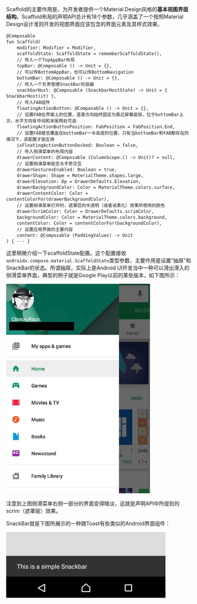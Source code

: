 Scaffold的主要作用是，为开发者提供一个Material Design风格的**基本视图界面结构**。Scaffold布局的声明API总计有18个参数，几乎涵盖了一个按照Material Design设计准则开发的视图界面应该包含的界面元素及其样式效果。

```
@Composable
fun Scaffold(
    modifier: Modifier = Modifier,
    scaffoldState: ScaffoldState = rememberScaffoldState(),
    // 传入一个TopAppBar布局
    topBar: @Composable () -> Unit = {},
    // 可以传BottomAppBar，也可以传BottomNavigation
    bottomBar: @Composable () -> Unit = {},
    // 传入一个负责管理SnackBar的容器
    snackbarHost: @Composable (SnackbarHostState) -> Unit = { SnackbarHost(it) },
    // 传入FAB组件
    floatingActionButton: @Composable () -> Unit = {},
    // 设置FAB在界面上的位置，竖直方向始终固定为靠近屏幕底部，位于bottomBar上方，水平方向有中间和末尾两处可选
    floatingActionButtonPosition: FabPosition = FabPosition.End,
    // 设置FAB是否覆盖在bottomBar一半高度的位置，只有当bottomBar和FAB都存在的情况下，该配置才能生效
    isFloatingActionButtonDocked: Boolean = false,
    // 传入侧滑菜单的布局内容
    drawerContent: @Composable (ColumnScope.() -> Unit)? = null,
    // 设置侧滑菜单能否与手势交互
    drawerGesturesEnabled: Boolean = true,
    drawerShape: Shape = MaterialTheme.shapes.large,
    drawerElevation: Dp = DrawerDefaults.Elevation,
    drawerBackgroundColor: Color = MaterialTheme.colors.surface,
    drawerContentColor: Color = contentColorFor(drawerBackgroundColor),
    // 设置侧滑菜单打开时，遮罩层的半透明（或者说柔化）效果所使用的颜色
    drawerScrimColor: Color = DrawerDefaults.scrimColor,
    backgroundColor: Color = MaterialTheme.colors.background,
    contentColor: Color = contentColorFor(backgroundColor),
    // 设置应用界面的主要内容
    content: @Composable (PaddingValues) -> Unit
) { ··· }
```

这里稍微介绍一下scaffoldState配置。这个配置接收`androidx.compose.material.ScaffoldState`类型参数，主要作用是设置“抽屉”和SnackBar的状态。所谓抽屉，实际上是Android UI开发当中一种可以滑出滑入的侧滑菜单界面，典型的例子就是Google Play以前的某些版本，如下图所示：

![](pics/compose12.jpg)

注意到上图侧滑菜单右侧一部分的界面变得暗淡，这就是声明API中所提到的scrim（遮罩层）效果。

SnackBar就是下图所展示的一种跟Toast有些类似的Android界面组件：

![](pics/compose13.png)